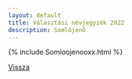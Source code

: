 ```yaml
---
layout: default
title: Választási névjegyzék 2022
description: Somlójenő
---
```


{% include Somloojenooxx.html %}

[Vissza](./)